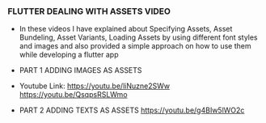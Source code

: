 
### FLUTTER DEALING WITH ASSETS VIDEO

- In these videos I have explained about Specifying Assets, Asset Bundeling, Asset Variants, Loading Assets by using different font styles and images and also provided a simple approach on  how to use them while developing a flutter app

- PART 1 ADDING IMAGES AS ASSETS
- Youtube Link: 
    https://youtu.be/liNuzne2SWw
    https://youtu.be/QsqpsRSLWmo


- PART 2 ADDING TEXTS AS ASSETS
    https://youtu.be/g4BIw5lWO2c
